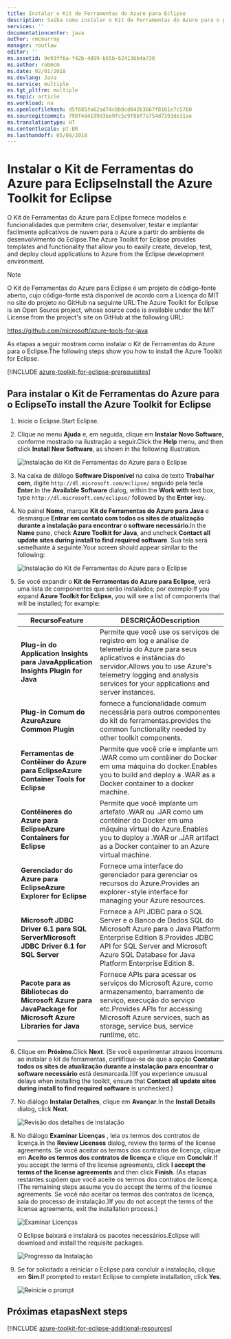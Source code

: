 ```yaml
---
title: Instalar o Kit de Ferramentas do Azure para Eclipse
description: Saiba como instalar o Kit de Ferramentas do Azure para o plug-in Eclipse para criar e implantar aplicativos de nuvem no Azure.
services: ''
documentationcenter: java
author: rmcmurray
manager: routlaw
editor: ''
ms.assetid: 9e93ff6a-f42b-4d99-b55b-624136b4a730
ms.author: robmcm
ms.date: 02/01/2018
ms.devlang: Java
ms.service: multiple
ms.tgt_pltfrm: multiple
ms.topic: article
ms.workload: na
ms.openlocfilehash: d5f685fa62ad74c8b8cd842b3667f8161e7c5760
ms.sourcegitcommit: 798f4d4199d3be9fc5c9f8bf7a754d7393de31ae
ms.translationtype: HT
ms.contentlocale: pt-BR
ms.lasthandoff: 05/08/2018
---
```

# <a name="install-the-azure-toolkit-for-eclipse"></a><span data-ttu-id="09a4e-103">Instalar o Kit de Ferramentas do Azure para Eclipse</span><span class="sxs-lookup"><span data-stu-id="09a4e-103">Install the Azure Toolkit for Eclipse</span></span>

<span data-ttu-id="09a4e-104">O Kit de Ferramentas do Azure para Eclipse fornece modelos e funcionalidades que permitem criar, desenvolver, testar e implantar facilmente aplicativos de nuvem para o Azure a partir do ambiente de desenvolvimento do Eclipse.</span><span class="sxs-lookup"><span data-stu-id="09a4e-104">The Azure Toolkit for Eclipse provides templates and functionality that allow you to easily create, develop, test, and deploy cloud applications to Azure from the Eclipse development environment.</span></span>

> [!NOTE] 
> 
> <span data-ttu-id="09a4e-105">O Kit de Ferramentas do Azure para Eclipse é um projeto de código-fonte aberto, cujo código-fonte está disponível de acordo com a Licença do MIT no site do projeto no GitHub na seguinte URL:</span><span class="sxs-lookup"><span data-stu-id="09a4e-105">The Azure Toolkit for Eclipse is an Open Source project, whose source code is available under the MIT License from the project's site on GitHub at the following URL:</span></span> 
> 
> <https://github.com/microsoft/azure-tools-for-java> 
> 

<span data-ttu-id="09a4e-106">As etapas a seguir mostram como instalar o Kit de Ferramentas do Azure para o Eclipse.</span><span class="sxs-lookup"><span data-stu-id="09a4e-106">The following steps show you how to install the Azure Toolkit for Eclipse.</span></span>

[!INCLUDE [azure-toolkit-for-eclipse-prerequisites](../includes/azure-toolkit-for-eclipse-prerequisites.md)]

## <a name="to-install-the-azure-toolkit-for-eclipse"></a><span data-ttu-id="09a4e-107">Para instalar o Kit de Ferramentas do Azure para o Eclipse</span><span class="sxs-lookup"><span data-stu-id="09a4e-107">To install the Azure Toolkit for Eclipse</span></span>

1. <span data-ttu-id="09a4e-108">Inicie o Eclipse.</span><span class="sxs-lookup"><span data-stu-id="09a4e-108">Start Eclipse.</span></span>

1. <span data-ttu-id="09a4e-109">Clique no menu **Ajuda** e, em seguida, clique em **Instalar Novo Software**, conforme mostrado na ilustração a seguir.</span><span class="sxs-lookup"><span data-stu-id="09a4e-109">Click the **Help** menu, and then click **Install New Software**, as shown in the following illustration.</span></span>
   
   ![Instalação do Kit de Ferramentas do Azure para o Eclipse][01]

1. <span data-ttu-id="09a4e-111">Na caixa de diálogo **Software Disponível** na caixa de texto **Trabalhar com**, digite `http://dl.microsoft.com/eclipse/` seguido pela tecla **Enter**.</span><span class="sxs-lookup"><span data-stu-id="09a4e-111">In the **Available Software** dialog, within the **Work with** text box, type `http://dl.microsoft.com/eclipse/` followed by the **Enter** key.</span></span>

1. <span data-ttu-id="09a4e-112">No painel **Nome**, marque **Kit de Ferramentas do Azure para Java** e desmarque **Entrar em contato com todos os sites de atualização durante a instalação para encontrar o software necessário**.</span><span class="sxs-lookup"><span data-stu-id="09a4e-112">In the **Name** pane, check **Azure Toolkit for Java**, and uncheck **Contact all update sites during install to find required software**.</span></span> <span data-ttu-id="09a4e-113">Sua tela será semelhante à seguinte:</span><span class="sxs-lookup"><span data-stu-id="09a4e-113">Your screen should appear similar to the following:</span></span>
   
   ![Instalação do Kit de Ferramentas do Azure para o Eclipse][02]

1. <span data-ttu-id="09a4e-115">Se você expandir o **Kit de Ferramentas do Azure para Eclipse**, verá uma lista de componentes que serão instalados; por exemplo:</span><span class="sxs-lookup"><span data-stu-id="09a4e-115">If you expand **Azure Toolkit for Eclipse**, you will see a list of components that will be installed; for example:</span></span>

   | <span data-ttu-id="09a4e-116">Recurso</span><span class="sxs-lookup"><span data-stu-id="09a4e-116">Feature</span></span> | <span data-ttu-id="09a4e-117">DESCRIÇÃO</span><span class="sxs-lookup"><span data-stu-id="09a4e-117">Description</span></span> | 
   |---|---| 
   | <span data-ttu-id="09a4e-118">**Plug-in do Application Insights para Java**</span><span class="sxs-lookup"><span data-stu-id="09a4e-118">**Application Insights Plugin for Java**</span></span> | <span data-ttu-id="09a4e-119">Permite que você use os serviços de registro em log e análise de telemetria do Azure para seus aplicativos e instâncias do servidor.</span><span class="sxs-lookup"><span data-stu-id="09a4e-119">Allows you to use Azure's telemetry logging and analysis services for your applications and server instances.</span></span> | 
   | <span data-ttu-id="09a4e-120">**Plug-in Comum do Azure**</span><span class="sxs-lookup"><span data-stu-id="09a4e-120">**Azure Common Plugin**</span></span> | <span data-ttu-id="09a4e-121">fornece a funcionalidade comum necessária para outros componentes do kit de ferramentas.</span><span class="sxs-lookup"><span data-stu-id="09a4e-121">provides the common functionality needed by other toolkit components.</span></span> | 
   | <span data-ttu-id="09a4e-122">**Ferramentas de Contêiner do Azure para Eclipse**</span><span class="sxs-lookup"><span data-stu-id="09a4e-122">**Azure Container Tools for Eclipse**</span></span> | <span data-ttu-id="09a4e-123">Permite que você crie e implante um .WAR como um contêiner do Docker em uma máquina do docker.</span><span class="sxs-lookup"><span data-stu-id="09a4e-123">Enables you to build and deploy a .WAR as a Docker container to a docker machine.</span></span> | 
   | <span data-ttu-id="09a4e-124">**Contêineres do Azure para Eclipse**</span><span class="sxs-lookup"><span data-stu-id="09a4e-124">**Azure Containers for Eclipse**</span></span> | <span data-ttu-id="09a4e-125">Permite que você implante um artefato .WAR ou .JAR como um contêiner do Docker em uma máquina virtual do Azure.</span><span class="sxs-lookup"><span data-stu-id="09a4e-125">Enables you to deploy a .WAR or .JAR artifact as a Docker container to an Azure virtual machine.</span></span> | 
   | <span data-ttu-id="09a4e-126">**Gerenciador do Azure para Eclipse**</span><span class="sxs-lookup"><span data-stu-id="09a4e-126">**Azure Explorer for Eclipse**</span></span> | <span data-ttu-id="09a4e-127">Fornece uma interface do gerenciador para gerenciar os recursos do Azure.</span><span class="sxs-lookup"><span data-stu-id="09a4e-127">Provides an explorer-style interface for managing your Azure resources.</span></span> | 
   | <span data-ttu-id="09a4e-128">**Microsoft JDBC Driver 6.1 para SQL Server**</span><span class="sxs-lookup"><span data-stu-id="09a4e-128">**Microsoft JDBC Driver 6.1 for SQL Server**</span></span> | <span data-ttu-id="09a4e-129">Fornece a API JDBC para o SQL Server e o Banco de Dados SQL do Microsoft Azure para o Java Platform Enterprise Edition 8.</span><span class="sxs-lookup"><span data-stu-id="09a4e-129">Provides JDBC API for SQL Server and Microsoft Azure SQL Database for Java Platform Enterprise Edition 8.</span></span> | 
   | <span data-ttu-id="09a4e-130">**Pacote para as Bibliotecas do Microsoft Azure para Java**</span><span class="sxs-lookup"><span data-stu-id="09a4e-130">**Package for Microsoft Azure Libraries for Java**</span></span> | <span data-ttu-id="09a4e-131">Fornece APIs para acessar os serviços do Microsoft Azure, como armazenamento, barramento de serviço, execução do serviço etc.</span><span class="sxs-lookup"><span data-stu-id="09a4e-131">Provides APIs for accessing Microsoft Azure services, such as storage, service bus, service runtime, etc.</span></span> | 

1. <span data-ttu-id="09a4e-132">Clique em **Próximo**.</span><span class="sxs-lookup"><span data-stu-id="09a4e-132">Click **Next**.</span></span> <span data-ttu-id="09a4e-133">(Se você experimentar atrasos incomuns ao instalar o kit de ferramentas, certifique-se de que a opção **Contatar todos os sites de atualização durante a instalação para encontrar o software necessário** está desmarcada.)</span><span class="sxs-lookup"><span data-stu-id="09a4e-133">(If you experience unusual delays when installing the toolkit, ensure that **Contact all update sites during install to find required software** is unchecked.)</span></span>

1. <span data-ttu-id="09a4e-134">No diálogo **Instalar Detalhes**, clique em **Avançar**.</span><span class="sxs-lookup"><span data-stu-id="09a4e-134">In the **Install Details** dialog, click **Next**.</span></span>
   
   ![Revisão dos detalhes de instalação][03]

1. <span data-ttu-id="09a4e-136">No diálogo **Examinar Licenças** , leia os termos dos contratos de licença.</span><span class="sxs-lookup"><span data-stu-id="09a4e-136">In the **Review Licenses** dialog, review the terms of the license agreements.</span></span> <span data-ttu-id="09a4e-137">Se você aceitar os termos dos contratos de licença, clique em **Aceito os termos dos contratos de licença** e clique em **Concluir**.</span><span class="sxs-lookup"><span data-stu-id="09a4e-137">If you accept the terms of the license agreements, click **I accept the terms of the license agreements** and then click **Finish**.</span></span> <span data-ttu-id="09a4e-138">(As etapas restantes supõem que você aceite os termos dos contratos de licença.</span><span class="sxs-lookup"><span data-stu-id="09a4e-138">(The remaining steps assume you do accept the terms of the license agreements.</span></span> <span data-ttu-id="09a4e-139">Se você não aceitar os termos dos contratos de licença, saia do processo de instalação.)</span><span class="sxs-lookup"><span data-stu-id="09a4e-139">If you do not accept the terms of the license agreements, exit the installation process.)</span></span>
   
   ![Examinar Licenças][04]
   
   <span data-ttu-id="09a4e-141">O Eclipse baixará e instalará os pacotes necessários.</span><span class="sxs-lookup"><span data-stu-id="09a4e-141">Eclipse will download and install the requisite packages.</span></span>
   
   ![Progresso da Instalação][05]

1. <span data-ttu-id="09a4e-143">Se for solicitado a reiniciar o Eclipse para concluir a instalação, clique em **Sim**.</span><span class="sxs-lookup"><span data-stu-id="09a4e-143">If prompted to restart Eclipse to complete installation, click **Yes**.</span></span>
   
   ![Reinicie o prompt][06]

## <a name="next-steps"></a><span data-ttu-id="09a4e-145">Próximas etapas</span><span class="sxs-lookup"><span data-stu-id="09a4e-145">Next steps</span></span>

[!INCLUDE [azure-toolkit-for-eclipse-additional-resources](../includes/azure-toolkit-for-eclipse-additional-resources.md)]

<!-- URL List -->

<!-- Legacy MSDN URL = https://msdn.microsoft.com/library/azure/hh690946.aspx -->

<!-- IMG List -->

[01]: media/azure-toolkit-for-eclipse-installation/eclipse-installation-01.png
[02]: media/azure-toolkit-for-eclipse-installation/eclipse-installation-02.png
[03]: media/azure-toolkit-for-eclipse-installation/eclipse-installation-03.png
[04]: media/azure-toolkit-for-eclipse-installation/eclipse-installation-04.png
[05]: media/azure-toolkit-for-eclipse-installation/eclipse-installation-05.png
[06]: media/azure-toolkit-for-eclipse-installation/eclipse-installation-06.png

